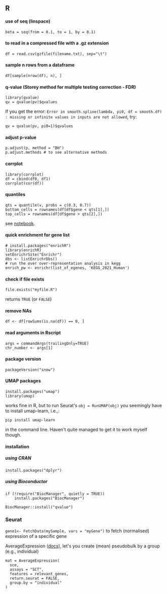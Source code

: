 ## R

#### use of seq (linspace)
```beta = seq(from = 0.1, to = 1, by = 0.1)```

#### to read in a compressed file with a .gz extension
```df = read.csv(gzfile(filename.txt), sep="\t")```

#### sample n rows from a dataframe
```df[sample(nrow(df), n), ]```

#### q-value (Storey method for multiple testing correction - FDR)
```
library(qvalue)
qv = qvalue(pv)$qvalues
```
If you get the error: ```Error in smooth.spline(lambda, pi0, df = smooth.df) : missing or infinite values in inputs are not allowed```, try:
```
qv = qvalue(pv, pi0=1)$qvalues
```
#### adjust p-value
```
p.adjust(p, method = "BH")
p.adjust.methods # to see alternative methods
```

#### corrplot
```
library(corrplot)
df = cbind(df0, df1)
corrplot(cor(df))
```

#### quantiles
```
qts = quantile(v, probs = c(0.3, 0.7))
bottom_cells = rownames(df[df$gene < qts[1],])
top_cells = rownames(df[df$gene > qts[2],])

```
see [notebook](https://github.com/annacuomo/Anna_PhD_notebooks/blob/main/CellRegMap/neuroseq/June_2021/example_figure5_SLC35E2_step1.ipynb).

#### quick enrichment for gene list
```
# install.packages("enrichR")
library(enrichR)
setEnrichrSite("Enrichr")
dbs <- listEnrichrDbs()
# run the over over-representation analysis in kegg
enrich_pw <- enrichr(list_of_egenes, 'KEGG_2021_Human')
```
#### check if file exists

```
file.exists("myfile.R")
```
returns ```TRUE``` (or ```FALSE```)

#### remove NAs
```
df <- df[rowSums(is.na(df)) == 0, ]
```
#### read arguments in Rscript
```
args = commandArgs(trailingOnly=TRUE)
chr_number <- args[1]
```

#### package version
```
packageVersion("snow")
```
#### UMAP packages
```
install.packages("umap")
library(umap)
```
works fine in R, but to run Seurat's ```obj = RunUMAP(obj)``` you seemingly have to install umap-learn, i.e.,:
```
pip install umap-learn
```
in the command line. Haven't quite managed to get it to work myself though.

#### installation
##### using CRAN
```
install.packages("dplyr")
```
##### using Bioconductor
```
if (!require("BiocManager", quietly = TRUE))
    install.packages("BiocManager")

BiocManager::install("qvalue")
```

### Seurat
```gene1<- FetchData(mySample, vars = "myGene")``` to fetch (normalised) expression of a specific gene

AverageExpression ([docs](https://rdrr.io/github/satijalab/seurat/man/AverageExpression.html)), let's you create (mean) pseudobulk by a group (e.g., individual)
```
mat = AverageExpression(
  sce,
  assays = "SCT",
  features = relevant_genes,
  return.seurat = FALSE,
  group.by = "individual"
)
``` 


